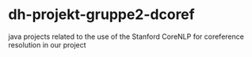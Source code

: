 # dh-projekt-gruppe2-dcoref
java projects related to the use of the Stanford CoreNLP for coreference resolution in our project
